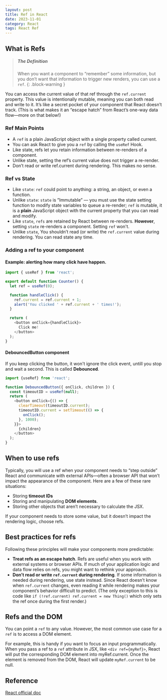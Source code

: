 ```yaml
---
layout: post
title: Ref in React
date: 2023-11-01
category: React
tags: React Ref
---
```


## What is Refs

> ##### The Definition
> 
> When you want a component to “remember” some information, but you don’t want that information to trigger new renders, you can use a `ref`.
{: .block-warning }

You can access the current value of that ref through the `ref.current` property. This value is intentionally mutable, meaning you can both read and write to it. It’s like a secret pocket of your component that React doesn’t track. (This is what makes it an “escape hatch” from React’s one-way data flow—more on that below!)

### Ref Main Points

- A `ref` is a plain JavaScript object with a single property called current.
- You can ask React to give you a `ref` by calling the `useRef` Hook.
- Like state, refs let you retain information between re-renders of a component.
- Unlike state, setting the ref’s current value does not trigger a re-render.
- Don’t read or write ref.current during rendering. This makes no sense.

### Ref vs State

- Like `state`: `ref` could point to anything: a string, an object, or even a function. 
- Unlike `state`: `state` is ”Immutable” — you must use the state setting function to modify state variables to queue a re-render; `ref` is mutable, it is a **plain** JavaScript object with the current property that you can read and modify.
- Like `state`, `refs` are retained by React between re-renders. **However**, setting `state` re-renders a component. Setting `ref` won't.
- Unlike `state`, You shouldn’t read (or write) the `ref.current` value during rendering. You can read state any time.

### Adding a ref to your component

#### Example: alerting how many click have happen.
```js
import { useRef } from 'react';

export default function Counter() {
  let ref = useRef(0);

  function handleClick() {
    ref.current = ref.current + 1;
    alert('You clicked ' + ref.current + ' times!');
  }

  return (
    <button onClick={handleClick}>
      Click me!
    </button>
  );
}
```

#### DebouncedButton component

If you keep clicking the button, it won't ignore the click event, untill you stop and wait a second. This is called **Debounced**.
```js
import {useRef} from 'react';

function DebouncedButton({ onClick, children }) {
  const timeoutID = useRef(null);
  return (
    <button onClick={() => {
      clearTimeout(timeoutID.current);
      timeoutID.current = setTimeout(() => {
        onClick();
      }, 1000);
    }}>
      {children}
    </button>
  );
}
```

## When to use refs 

Typically, you will use a ref when your component needs to “step outside” React and communicate with external APIs—often a browser API that won’t impact the appearance of the component. Here are a few of these rare situations:

- Storing **timeout IDs**
- Storing and manipulating **DOM elements**.
- Storing other objects that aren’t necessary to calculate the JSX.

If your component needs to store some value, but it doesn’t impact the rendering logic, choose refs.

## Best practices for refs 
Following these principles will make your components more predictable:

- **Treat refs as an escape hatch**. Refs are useful when you work with external systems or browser APIs. If much of your application logic and data flow relies on refs, you might want to rethink your approach.
- **Don’t read or write `ref.current` during rendering**. If some information is needed during rendering, use state instead. Since React doesn’t know when `ref.current` changes, even reading it while rendering makes your component’s behavior difficult to predict. (The only exception to this is code like `if (!ref.current) ref.current = new Thing()` which only sets the ref once during the first render.)

## Refs and the DOM 

You can point a `ref` to any value. However, the most common use case for a `ref` is to access a DOM element. 

For example, this is handy if you want to focus an input programmatically. When you pass a ref to a `ref` attribute in JSX, like `<div ref={myRef}>`, React will put the corresponding DOM element into myRef.current. Once the element is removed from the DOM, React will update `myRef.current` to be null. 


## Reference

[React official doc](https://react.dev/learn/referencing-values-with-refs)
